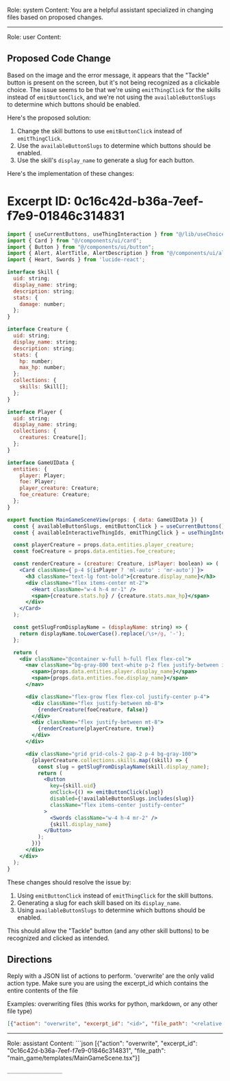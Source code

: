 Role: system
Content: You are a helpful assistant specialized in changing files based on proposed changes.
__________________
Role: user
Content: 
## Proposed Code Change
Based on the image and the error message, it appears that the "Tackle" button is present on the screen, but it's not being recognized as a clickable choice. The issue seems to be that we're using `emitThingClick` for the skills instead of `emitButtonClick`, and we're not using the `availableButtonSlugs` to determine which buttons should be enabled.

Here's the proposed solution:

1. Change the skill buttons to use `emitButtonClick` instead of `emitThingClick`.
2. Use the `availableButtonSlugs` to determine which buttons should be enabled.
3. Use the skill's `display_name` to generate a slug for each button.

Here's the implementation of these changes:

# Excerpt ID: 0c16c42d-b36a-7eef-f7e9-01846c314831
```jsx main_game/templates/MainGameScene.tsx
import { useCurrentButtons, useThingInteraction } from "@/lib/useChoices.ts";
import { Card } from "@/components/ui/card";
import { Button } from "@/components/ui/button";
import { Alert, AlertTitle, AlertDescription } from "@/components/ui/alert";
import { Heart, Swords } from 'lucide-react';

interface Skill {
  uid: string;
  display_name: string;
  description: string;
  stats: {
    damage: number;
  };
}

interface Creature {
  uid: string;
  display_name: string;
  description: string;
  stats: {
    hp: number;
    max_hp: number;
  };
  collections: {
    skills: Skill[];
  };
}

interface Player {
  uid: string;
  display_name: string;
  collections: {
    creatures: Creature[];
  };
}

interface GameUIData {
  entities: {
    player: Player;
    foe: Player;
    player_creature: Creature;
    foe_creature: Creature;
  };
}

export function MainGameSceneView(props: { data: GameUIData }) {
  const { availableButtonSlugs, emitButtonClick } = useCurrentButtons();
  const { availableInteractiveThingIds, emitThingClick } = useThingInteraction();

  const playerCreature = props.data.entities.player_creature;
  const foeCreature = props.data.entities.foe_creature;

  const renderCreature = (creature: Creature, isPlayer: boolean) => (
    <Card className={`p-4 ${isPlayer ? 'ml-auto' : 'mr-auto'}`}>
      <h3 className="text-lg font-bold">{creature.display_name}</h3>
      <div className="flex items-center mt-2">
        <Heart className="w-4 h-4 mr-1" />
        <span>{creature.stats.hp} / {creature.stats.max_hp}</span>
      </div>
    </Card>
  );

  const getSlugFromDisplayName = (displayName: string) => {
    return displayName.toLowerCase().replace(/\s+/g, '-');
  };

  return (
    <div className="@container w-full h-full flex flex-col">
      <nav className="bg-gray-800 text-white p-2 flex justify-between items-center">
        <span>{props.data.entities.player.display_name}</span>
        <span>{props.data.entities.foe.display_name}</span>
      </nav>

      <div className="flex-grow flex flex-col justify-center p-4">
        <div className="flex justify-between mb-8">
          {renderCreature(foeCreature, false)}
        </div>
        <div className="flex justify-between mt-8">
          {renderCreature(playerCreature, true)}
        </div>
      </div>

      <div className="grid grid-cols-2 gap-2 p-4 bg-gray-100">
        {playerCreature.collections.skills.map((skill) => {
          const slug = getSlugFromDisplayName(skill.display_name);
          return (
            <Button
              key={skill.uid}
              onClick={() => emitButtonClick(slug)}
              disabled={!availableButtonSlugs.includes(slug)}
              className="flex items-center justify-center"
            >
              <Swords className="w-4 h-4 mr-2" />
              {skill.display_name}
            </Button>
          );
        })}
      </div>
    </div>
  );
}
```

These changes should resolve the issue by:

1. Using `emitButtonClick` instead of `emitThingClick` for the skill buttons.
2. Generating a slug for each skill based on its `display_name`.
3. Using `availableButtonSlugs` to determine which buttons should be enabled.

This should allow the "Tackle" button (and any other skill buttons) to be recognized and clicked as intended.

## Directions
Reply with a JSON list of actions to perform. 'overwrite' are the only valid action type. 
Make sure you are using the excerpt_id which contains the entire contents of the file

Examples:
overwriting files (this works for python, markdown, or any other file type)
```json output_example1
[{"action": "overwrite", "excerpt_id": "<id>", "file_path": "<relative file path>"}]
```

__________________
Role: assistant
Content: ```json
[{"action": "overwrite", "excerpt_id": "0c16c42d-b36a-7eef-f7e9-01846c314831", "file_path": "main_game/templates/MainGameScene.tsx"}]
```
__________________
